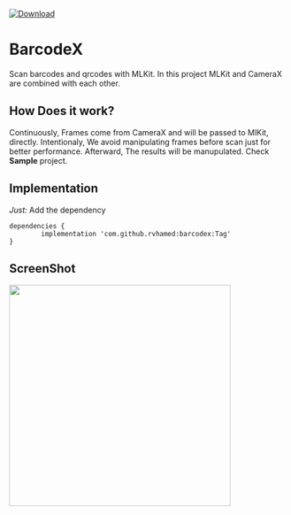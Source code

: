 [ ![Download](https://api.bintray.com/packages/rvhamed/BarcodeX/barcodex/images/download.svg) ](https://bintray.com/rvhamed/BarcodeX/barcodex/_latestVersion)
# BarcodeX 

Scan barcodes and qrcodes with MLKit. In this project MLKit and CameraX are combined with each other.

## How Does it work?
Continuously, Frames come from CameraX and will be passed to MlKit, directly. Intentionaly, We avoid manipulating frames before scan just for better performance. Afterward, The results will be manupulated. Check **Sample** project.

## Implementation

*Just:* Add the dependency

	dependencies {
	        implementation 'com.github.rvhamed:barcodex:Tag'
	}
  

 ## ScreenShot
  
 <img src="https://github.com/rvhamed/BarcodeX/blob/master/screen_shot_1.png?raw=true" width="400" />
  







